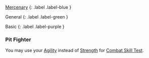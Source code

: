 
[Mercenary](Game/Mercenary)
{: .label .label-blue }

General
{: .label .label-green }

Basic
{: .label .label-purple }
### Pit Fighter

You may use your [Agility](Core/Agility) instead of [Strength](Core/Strength) for [Combat Skill Test](Core/Terminology#Combat%20Action).
